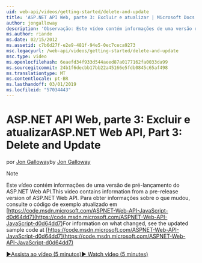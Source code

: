 ```yaml
---
uid: web-api/videos/getting-started/delete-and-update
title: 'ASP.NET API Web, parte 3: Excluir e atualizar | Microsoft Docs'
author: jongalloway
description: 'Observação: Este vídeo contém informações de uma versão de pré-lançamento do ASP.NET Web API'
ms.author: riande
ms.date: 02/15/2012
ms.assetid: c7b6d27f-e2e9-481f-94e5-0ec7ceca9273
msc.legacyurl: /web-api/videos/getting-started/delete-and-update
msc.type: video
ms.openlocfilehash: 6eaefd34f933d544aeed87a0177162fa0033da99
ms.sourcegitcommit: 24b1f6decbb17bb22a45166e5fdb0845c65af498
ms.translationtype: MT
ms.contentlocale: pt-BR
ms.lasthandoff: 03/01/2019
ms.locfileid: "57034443"
---
```

<a name="aspnet-web-api-part-3-delete-and-update"></a><span data-ttu-id="d3fb3-103">ASP.NET API Web, parte 3: Excluir e atualizar</span><span class="sxs-lookup"><span data-stu-id="d3fb3-103">ASP.NET Web API, Part 3: Delete and Update</span></span>
====================
<span data-ttu-id="d3fb3-104">por [Jon Galloway](https://github.com/jongalloway)</span><span class="sxs-lookup"><span data-stu-id="d3fb3-104">by [Jon Galloway](https://github.com/jongalloway)</span></span>

> [!NOTE]
> <span data-ttu-id="d3fb3-105">Este vídeo contém informações de uma versão de pré-lançamento do ASP.NET Web API.</span><span class="sxs-lookup"><span data-stu-id="d3fb3-105">This video contains information from a pre-release version of ASP.NET Web API.</span></span> <span data-ttu-id="d3fb3-106">Para obter informações sobre o que mudou, consulte o código de exemplo atualizado em [https://code.msdn.microsoft.com/ASPNET-Web-API-JavaScript-d0d64dd7](https://code.msdn.microsoft.com/ASPNET-Web-API-JavaScript-d0d64dd7)</span><span class="sxs-lookup"><span data-stu-id="d3fb3-106">For information on what changed, see the updated sample code at [https://code.msdn.microsoft.com/ASPNET-Web-API-JavaScript-d0d64dd7](https://code.msdn.microsoft.com/ASPNET-Web-API-JavaScript-d0d64dd7)</span></span>

[<span data-ttu-id="d3fb3-107">&#9654;Assista ao vídeo (5 minutos)</span><span class="sxs-lookup"><span data-stu-id="d3fb3-107">&#9654; Watch video (5 minutes)</span></span>](https://channel9.msdn.com/Blogs/ASP-NET-Site-Videos/delete-and-update)
